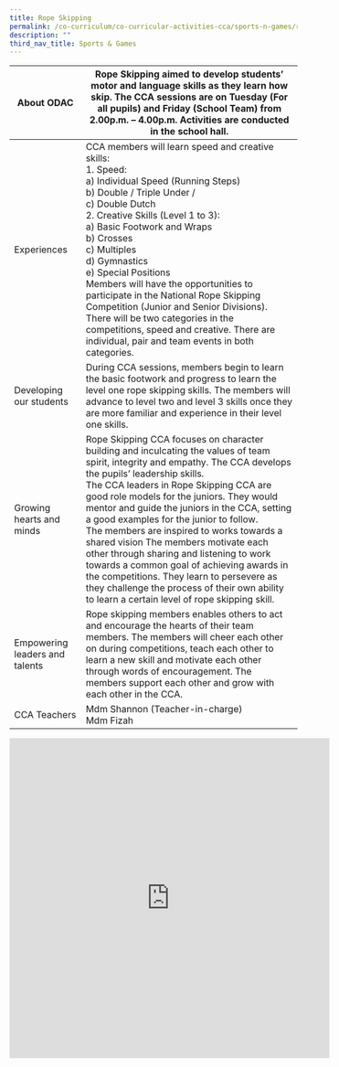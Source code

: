 ```yaml
---
title: Rope Skipping
permalink: /co-curriculum/co-curricular-activities-cca/sports-n-games/rope-skipping
description: ""
third_nav_title: Sports & Games
---
```

<table class="tg">
<thead>
  <tr>
    <th class="tg-dafn">About ODAC</th>
    <th class="tg-u05r">Rope Skipping aimed to develop students’ motor and language skills as they learn how skip. The CCA sessions are on Tuesday (For all pupils) and Friday (School Team) from 2.00p.m. – 4.00p.m. Activities are conducted in the school hall.</th>
  </tr>
</thead>
<tbody>
  <tr>
    <td class="tg-dafn">Experiences</td>
    <td class="tg-u05r">CCA members will learn speed and creative skills:<br>1.       Speed:<br>a)       Individual Speed (Running Steps)<br>b)      Double / Triple Under /<br>c)       Double Dutch<br>2.       Creative Skills (Level 1 to 3):<br>a)       Basic Footwork and Wraps<br>b)      Crosses<br>c)       Multiples<br>d)      Gymnastics<br>e)      Special Positions <br>Members will have the opportunities to participate in the National Rope Skipping Competition (Junior and Senior Divisions).<br>There will be two categories in the competitions, speed and creative. There are individual, pair and team events in both categories.</td>
  </tr>
  <tr>
    <td class="tg-dafn">Developing our students</td>
    <td class="tg-u05r">During CCA sessions, members begin to learn the basic footwork and progress to learn the level one rope skipping skills. The members will advance to level two and level 3 skills once they are more familiar and experience in their level one skills.</td>
  </tr>
  <tr>
    <td class="tg-dafn">Growing hearts and minds</td>
    <td class="tg-u05r">Rope Skipping CCA focuses on character building and inculcating the values of team spirit, integrity and empathy. The CCA develops the pupils’ leadership skills. <br>The CCA leaders in Rope Skipping CCA are good role models for the juniors. They would mentor and guide the juniors in the CCA, setting a good examples for the junior to follow. <br>The members are inspired to works towards a shared vision The members motivate each other through sharing and listening to work towards a common goal of achieving awards in the competitions. They learn to persevere as they challenge the process of their own ability to learn a certain level of rope skipping skill. </td>
  </tr>
  <tr>
    <td class="tg-dafn">Empowering leaders and talents</td>
    <td class="tg-u05r">Rope skipping members enables others to act and encourage the hearts of their team members. The members will cheer each other on during competitions, teach each other to learn a new skill and motivate each other through words of encouragement. The members support each other and grow with each other in the CCA. </td>
  </tr>
  <tr>
    <td class="tg-dafn">CCA Teachers</td>
    <td class="tg-u05r">Mdm Shannon (Teacher-in-charge)<br>Mdm Fizah</td>
  </tr>
</tbody>
</table>

<iframe allowfullscreen="true" height="560" width="560" frameborder="0" src="https://docs.google.com/presentation/d/e/2PACX-1vR5ucNdObSmC925TBNO5x0Itm0daJSOfjEbubImNBqPBYi09Qx9Lj6Ojw-fD17mlzMgHuDIiag8YudU/embed?start=true&amp;loop=true&amp;delayms=3000"></iframe>